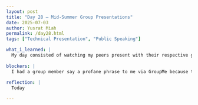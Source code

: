 ```yaml
---
layout: post
title: "Day 28 – Mid-Summer Group Presentations"
date: 2025-07-03
author: Yusrat Miah
permalink: /day28.html
tags: ["Technical Presentation", "Public Speaking"]

what_i_learned: |
  My day consisted of watching my peers present with their respective groups. My group and I presented in the second half of the day around 3pm. I did practice for about 45 minutes in the morning before coming to campus today. I also rehearsed my lines in my head to make sure I knew the lines. I realized that it was easier just to remember the main idea and some keywords of the slides rather than directly reading off the slides (that make it feel robotic/unnatural). Furthermore, it was fun catching up with other cohort members.
  
blockers: |
  I had a group member say a profane phrase to me via GroupMe because they accused of me of moving things around on their slide when in reality, I simply just changed the color of their title slide from orange to black in the "Preliminary Data Findings" section of the slide for consistency purposes. I felt utterly disrespected by them and am waiting for an apology from them because it shows a lack of professionalism, maturity, and respect. We are group and we are all in this together.
  
reflection: |
  Today

---
```


